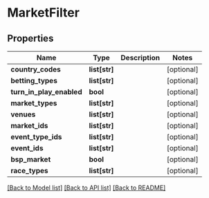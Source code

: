# MarketFilter

## Properties
Name | Type | Description | Notes
------------ | ------------- | ------------- | -------------
**country_codes** | **list[str]** |  | [optional] 
**betting_types** | **list[str]** |  | [optional] 
**turn_in_play_enabled** | **bool** |  | [optional] 
**market_types** | **list[str]** |  | [optional] 
**venues** | **list[str]** |  | [optional] 
**market_ids** | **list[str]** |  | [optional] 
**event_type_ids** | **list[str]** |  | [optional] 
**event_ids** | **list[str]** |  | [optional] 
**bsp_market** | **bool** |  | [optional] 
**race_types** | **list[str]** |  | [optional] 

[[Back to Model list]](../README.md#documentation-for-models) [[Back to API list]](../README.md#documentation-for-api-endpoints) [[Back to README]](../README.md)


